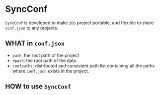 # SyncConf
`SyncConf` is developed to make `IDS` project portable, and flexible to share `conf.json` to any projects.

## WHAT in `conf.json`

- `path`: the root path of the project
- `dpath`: the root path of the data
- `confpaths`: distributed and consistent path list containing all the paths where `conf.json` exists in the project. 

## HOW to use `SyncConf`